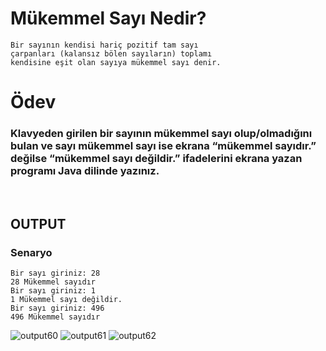 # Mükemmel Sayı Nedir?
```
Bir sayının kendisi hariç pozitif tam sayı
çarpanları (kalansız bölen sayıların) toplamı
kendisine eşit olan sayıya mükemmel sayı denir.
```

# Ödev
### Klavyeden girilen bir sayının mükemmel sayı olup/olmadığını bulan ve sayı mükemmel sayı ise ekrana “mükemmel sayıdır.” değilse “mükemmel sayı değildir.” ifadelerini ekrana yazan programı Java dilinde yazınız.

<br>

## **OUTPUT**
### Senaryo
```
Bir sayı giriniz: 28
28 Mükemmel sayıdır
Bir sayı giriniz: 1
1 Mükemmel sayı değildir.
Bir sayı giriniz: 496
496 Mükemmel sayıdır
```
![output60](https://user-images.githubusercontent.com/74976052/132398307-f1879aa8-0f5b-475a-859f-cf3c995a7a8a.png)
![output61](https://user-images.githubusercontent.com/74976052/132398306-bca351c8-01b9-48c5-b5dc-c64ccd149f20.png)
![output62](https://user-images.githubusercontent.com/74976052/132398302-6acccad5-fbd5-4569-93d5-3cd6bcfac165.png)
